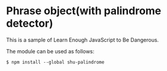 # Phrase object(with palindrome detector)

This is a sample of Learn Enough JavaScript to Be Dangerous.

The module can be used as follows:

```
$ npm install --global shu-palindrome
```